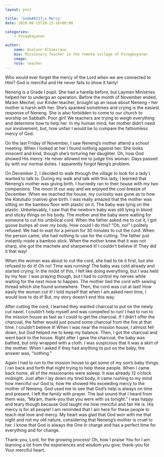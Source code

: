 ```yaml
---
layout: post

title: 'God&#8217;s Mercy'
date: 2010-06-15T20:15:16+00:00

categories:
    - Pinagbayanan

author:
    name: Analynn Altamirano
    bio: Missionary Teacher in the remote village of Pinagbayanan
    image:
    role: teacher
---
```


Who would ever forget the mercy of the Lord when we are connected to Him? God is merciful and He never fails to show it fairly!

Neneng is a Grade I pupil. She had a harelip before, but Laymen Ministries helped her to undergo an operation. Before the month of November ended, Ma’am Mechel, our Kinder teacher, brought up an issue about Neneng – her mother is harsh with her. She’s spanked sometimes and crying is the easiest response of Neneng. She is also forbidden to come to our church to worship on Sabbath. Poor girl! We teachers are trying to weigh everything and determine how to help her. In my human mind, her mother didn’t need our involvement, but, how unfair I would be to compare the fathomless mercy of God.

On the last Friday of November, I saw Neneng’s mother attend a school meeting. When I looked at her I found nothing against her. She looks innocent and kind, though she’s torturing her daughter. Oh, how God showed His mercy. He never allowed me to judge this woman. Days passed by with our normal duties. I apparently forgot Neng’s problem. 

On December 2, I decided to walk through the village to look for a lady I wanted to talk to. During my walk and talk with this lady, I learned that Neneng’s mother was giving birth. I hurriedly ran to their house with my two companions. The moon lit our way and we enjoyed the cool breeze of December. When we reached the house, my curiosity was gone as to how the _Katutubo_ (native) give birth. I was really amazed that the mother was sitting on the bamboo floor with plastic on it. The baby was lying on the plastic. Unbelievably, I saw that the newborn baby was still lying in blood and sticky things on his body. The mother and the baby were waiting for someone to cut his umbilical cord. When the father asked me to cut it, I got goose bumps all over my body. How could I do this? “Oh, no!” I politely refused. We had to wait for a person for 30 minutes to cut the cord. When the person came, she had nothing to use for the cutting. The father just instantly made a bamboo stick. When the mother knew that it was not sharp, she got the machete and sharpened it! I couldn’t believe it! They did it that way! 

When the woman was about to cut the cord, she had to tie it first, but she refused to do it! Oh no! Time was running! The baby was cold already and started crying. In the midst of this, I felt like doing everything, but I was held by my fear. I was praying though, but I had to control my nerves while waiting for the next move to happen. The mother tied the cord with sewing thread which she found somewhere. Then, the cord was cut at last! How easily the woman cut it! I told myself that when I am asked next time, I would love to do it! But, my story doesn’t end this way.

After cutting the cord, I learned they wanted charcoal to put on the newly cut navel. I couldn’t help myself and was compelled to run! I had to run to the mission house as fast as I could to get the charcoal. If I didn’t offer the charcoal, the father would just pound some charcoal from the fire at that time. I couldn’t believe it! When I was near the mission house, I almost fell down, but God helped me to keep my balance. Then, I got the charcoal and went back to the house. Right after I gave the charcoal, the baby was bathed, but only wrapped with a cloth. I was suspicious that it was a skirt of the mother. When I asked if they had anything to put on the baby, the answer was, “nothing.” 

Again I had to run to the mission house to get some of my son’s baby things. I ran back and forth that night trying to help these people. When I came back home, all of the missionaries were asleep. It was already 12 o’clock midnight. Just after I lay down my tired body, it came rushing to my mind how merciful our God is; how He showed His exceeding mercy to the mother of Neneng. God used me to see that God’s help is always on time and present. I left the family with prayer. The last sound that I heard from them was, “Ma’am, thank-you that you were with us tonight.” I was happy and teary though because God taught me how merciful and fair He is. His mercy is for all people! I am reminded that I am here for these people to teach real love and mercy. My heart was glad that God won with me that night and not my old nature, considering that Neneng’s mother is cruel to her. I know that God is always the One in charge and has a perfect time for everything and for change.

Thank-you, Lord, for the growing process! Oh, how I praise You for I am learning a lot from the experiences and wisdom you give; thank-you for Your merciful heart.
